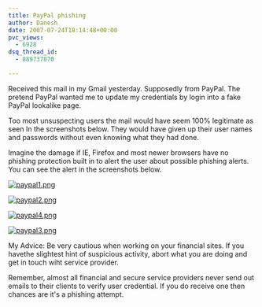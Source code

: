 ```yaml
---
title: PayPal phishing
author: Danesh
date: 2007-07-24T18:14:48+00:00
pvc_views:
  - 6928
dsq_thread_id:
  - 889737870

---
```

Received this mail in my Gmail yesterday. Supposedly from PayPal. The pretend PayPal wanted me to update my credentials by login into a fake PayPal lookalike page.

Too most unsuspecting users the mail would have seem 100% legitimate as seen In the screenshots below. They would have given up their user names and passwords without even knowing what they had done.

Imagine the damage if IE, Firefox and most newer browsers have no phishing protection built in to alert the user about possible phishing alerts. You can see the alert in the screenshots below.

[![paypal1.png][1]][2]

[![paypal2.png][3]][4]

[![paypal4.png][5]][6]

[![paypal3.png][7]][8]

My Advice: Be very cautious when working on your financial sites. If you havethe slightest hint of suspicious activity, abort what you are doing and get in touch wiht service provider.

Remember, almost all financial and secure service providers never send out emails to their clients to verify user credential. If you do receive one then chances are it's a phishing attempt.

 [1]: /wp-content/uploads/2007/07/paypal1.thumbnail.png
 [2]: /wp-content/uploads/2007/07/paypal1.png "paypal1.png"
 [3]: /wp-content/uploads/2007/07/paypal2.thumbnail.png
 [4]: /wp-content/uploads/2007/07/paypal2.png "paypal2.png"
 [5]: /wp-content/uploads/2007/07/paypal4.thumbnail.png
 [6]: /wp-content/uploads/2007/07/paypal4.png "paypal4.png"
 [7]: /wp-content/uploads/2007/07/paypal3.thumbnail.png
 [8]: /wp-content/uploads/2007/07/paypal3.png "paypal3.png"
